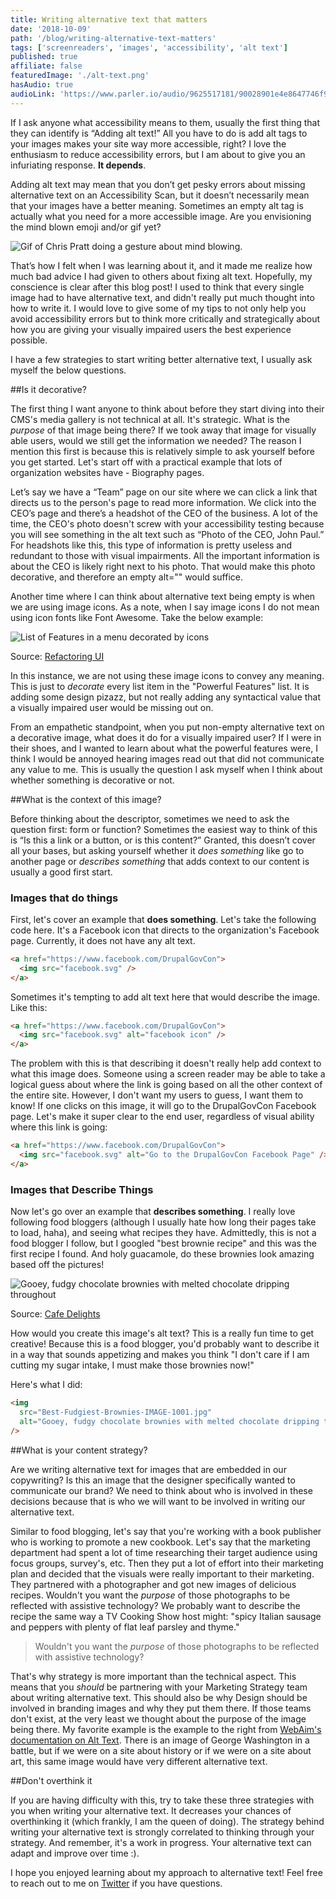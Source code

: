 ```yaml
---
title: Writing alternative text that matters
date: '2018-10-09'
path: '/blog/writing-alternative-text-matters'
tags: ['screenreaders', 'images', 'accessibility', 'alt text']
published: true
affiliate: false
featuredImage: './alt-text.png'
hasAudio: true
audioLink: 'https://www.parler.io/audio/9625517181/90028901e4e8647746f9f114253d322f922e0dc5.640af66d-5cc1-40d4-8502-cc5595ae1fb5.mp3'
---
```


If I ask anyone what accessibility means to them, usually the first thing that they can identify is “Adding alt text!” All you have to do is add alt tags to your images makes your site way more accessible, right? I love the enthusiasm to reduce accessibility errors, but I am about to give you an infuriating response. **It depends**.

Adding alt text may mean that you don’t get pesky errors about missing alternative text on an Accessibility Scan, but it doesn’t necessarily mean that your images have a better meaning. Sometimes an empty alt tag is actually what you need for a more accessible image. Are you envisioning the mind blown emoji and/or gif yet?

![Gif of Chris Pratt doing a gesture about mind blowing.](https://media.giphy.com/media/l0NhZ0aUSE8fXag12/giphy.gif)

That’s how I felt when I was learning about it, and it made me realize how much bad advice I had given to others about fixing alt text. Hopefully, my conscience is clear after this blog post! I used to think that every single image had to have alternative text, and didn't really put much thought into how to write it. I would love to give some of my tips to not only help you avoid accessibility errors but to think more critically and strategically about how you are giving your visually impaired users the best experience possible.

I have a few strategies to start writing better alternative text, I usually ask myself the below questions.

##Is it decorative?

The first thing I want anyone to think about before they start diving into their CMS's media gallery is not technical at all. It's strategic. What is the _purpose_ of that image being there? If we took away that image for visually able users, would we still get the information we needed? The reason I mention this first is because this is relatively simple to ask yourself before you get started. Let's start off with a practical example that lots of organization websites have - Biography pages.

Let’s say we have a “Team” page on our site where we can click a link that directs us to the person's page to read more information. We click into the CEO’s page and there’s a headshot of the CEO of the business. A lot of the time, the CEO's photo doesn't screw with your accessibility testing because you will see something in the alt text such as “Photo of the CEO, John Paul.” For headshots like this, this type of information is pretty useless and redundant to those with visual impairments. All the important information is about the CEO is likely right next to his photo. That would make this photo decorative, and therefore an empty alt="" would suffice.

Another time where I can think about alternative text being empty is when we are using image icons. As a note, when I say image icons I do not mean using icon fonts like Font Awesome. Take the below example:

![List of Features in a menu decorated by icons](./powerful-features-icon-example.png)

<div class="source">Source: <a href="https://medium.com/refactoring-ui/7-practical-tips-for-cheating-at-design-40c736799886">Refactoring UI</a></div>

In this instance, we are not using these image icons to convey any meaning. This is just to _decorate_ every list item in the "Powerful Features" list. It is adding some design pizazz, but not really adding any syntactical value that a visually impaired user would be missing out on.

From an empathetic standpoint, when you put non-empty alternative text on a decorative image, what does it do for a visually impaired user? If I were in their shoes, and I wanted to learn about what the powerful features were, I think I would be annoyed hearing images read out that did not communicate any value to me. This is usually the question I ask myself when I think about whether something is decorative or not.

##What is the context of this image?

Before thinking about the descriptor, sometimes we need to ask the question first: form or function? Sometimes the easiest way to think of this is “Is this a link or a button, or is this content?” Granted, this doesn’t cover all your bases, but asking yourself whether it _does something_ like go to another page or _describes something_ that adds context to our content is usually a good first start.

### Images that do things

First, let's cover an example that **does something**. Let's take the following code here. It's a Facebook icon that directs to the organization's Facebook page. Currently, it does not have any alt text.

```html
<a href="https://www.facebook.com/DrupalGovCon">
  <img src="facebook.svg" />
</a>
```

Sometimes it's tempting to add alt text here that would describe the image. Like this:

```html
<a href="https://www.facebook.com/DrupalGovCon">
  <img src="facebook.svg" alt="facebook icon" />
</a>
```

The problem with this is that describing it doesn't really help add context to what this image does. Someone using a screen reader may be able to take a logical guess about where the link is going based on all the other context of the entire site. However, I don't want my users to guess, I want them to know! If one clicks on this image, it will go to the DrupalGovCon Facebook page. Let's make it super clear to the end user, regardless of visual ability where this link is going:

```html
<a href="https://www.facebook.com/DrupalGovCon">
  <img src="facebook.svg" alt="Go to the DrupalGovCon Facebook Page" />
</a>
```

### Images that Describe Things

Now let's go over an example that **describes something**. I really love following food bloggers (although I usually hate how long their pages take to load, haha), and seeing what recipes they have. Admittedly, this is not a food blogger I follow, but I googled "best brownie recipe" and this was the first recipe I found. And holy guacamole, do these brownies look amazing based off the pictures!

![Gooey, fudgy chocolate brownies with melted chocolate dripping throughout](./Best-Fudgiest-Brownies-IMAGE-1001.jpg)

<div class="source">Source: <a href="https://cafedelites.com/worlds-best-fudgiest-brownies/">Cafe Delights</a></div>

How would you create this image's alt text? This is a really fun time to get creative! Because this is a food blogger, you'd probably want to describe it in a way that sounds appetizing and makes you think "I don't care if I am cutting my sugar intake, I must make those brownies now!"

Here's what I did:

```html
<img
  src="Best-Fudgiest-Brownies-IMAGE-1001.jpg"
  alt="Gooey, fudgy chocolate brownies with melted chocolate dripping throughout"
/>
```

##What is your content strategy?

Are we writing alternative text for images that are embedded in our copywriting? Is this an image that the designer specifically wanted to communicate our brand? We need to think about who is involved in these decisions because that is who we will want to be involved in writing our alternative text.

Similar to food blogging, let's say that you're working with a book publisher who is working to promote a new cookbook. Let's say that the marketing department had spent a lot of time researching their target audience using focus groups, survey's, etc. Then they put a lot of effort into their marketing plan and decided that the visuals were really important to their marketing. They partnered with a photographer and got new images of delicious recipes. Wouldn't you want the _purpose_ of those photographs to be reflected with assistive technology? We probably want to describe the recipe the same way a TV Cooking Show host might: "spicy Italian sausage and peppers with plenty of flat leaf parsley and thyme."

> Wouldn't you want the _purpose_ of those photographs to be reflected with assistive technology?

That's why strategy is more important than the technical aspect. This means that you _should_ be partnering with your Marketing Strategy team about writing alternative text. This should also be why Design should be involved in branding images and why they put them there. If those teams don't exist, at the very least we thought about the purpose of the image being there. My favorite example is the example to the right from [WebAim's documentation on Alt Text](https://webaim.org/techniques/alttext/#context). There is an image of George Washington in a battle, but if we were on a site about history or if we were on a site about art, this same image would have very different alternative text.

##Don't overthink it

If you are having difficulty with this, try to take these three strategies with you when writing your alternative text. It decreases your chances of overthinking it (which frankly, I am the queen of doing). The strategy behind writing your alternative text is strongly correlated to thinking through your strategy. And remember, it's a work in progress. Your alternative text can adapt and improve over time :).

I hope you enjoyed learning about my approach to alternative text! Feel free to reach out to me on [Twitter](https://twitter.com/littlekope0903) if you have questions.
